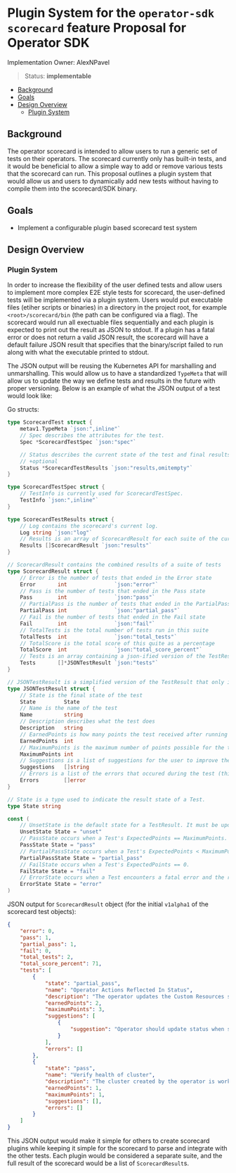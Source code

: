 # Plugin System for the `operator-sdk scorecard` feature Proposal for Operator SDK 

Implementation Owner: AlexNPavel

> Status: **implementable**

- [Background](#background)
- [Goals](#goals)
- [Design Overview](#design-overview)
  - [Plugin System](#plugin-system)

## Background

The operator scorecard is intended to allow users to run a generic set of tests on their operators. The scorecard currently only has
built-in tests, and it would be beneficial to allow a simple way to add or remove various tests that the scorecard can run. This proposal
outlines a plugin system that would allow us and users to dynamically add new tests without having to compile them into the scorecard/SDK
binary.

## Goals

- Implement a configurable plugin based scorecard test system

## Design Overview

### Plugin System

In order to increase the flexibility of the user defined tests and allow users to implement more complex E2E style tests for scorecard,
the user-defined tests will be implemented via a plugin system. Users would put executable files (etiher scripts or binaries) in a directory
in the project root, for example `<root>/scorecard/bin` (the path can be configured via a flag). The scorecard would run all exectuable files
sequentially and each plugin is expected to print out the result as JSON to stdout. If a plugin has a fatal error or does not return a valid JSON
result, the scorecard will have a default failure JSON result that specifies that the binary/script failed to run along with what the executable printed
to stdout.

The JSON output will be reusing the Kubernetes API for marshalling and unmarshalling. This would allow us to have a standardized `TypeMeta` that will allow
us to update the way we define tests and results in the future with proper versioning. Below is an example of what the JSON output of a test would look like:

Go structs:

```go
type ScorecardTest struct {
    metav1.TypeMeta `json:",inline"`
    // Spec describes the attributes for the test.
    Spec *ScorecardTestSpec `json:"spec"`

    // Status describes the current state of the test and final results.
    // +optional
    Status *ScorecardTestResults `json:"results,omitempty"`
}

type ScorecardTestSpec struct {
    // TestInfo is currently used for ScorecardTestSpec.
    TestInfo `json:",inline"`
}

type ScorecardTestResults struct {
    // Log contains the scorecard's current log.
    Log string `json:"log"`
    // Results is an array of ScorecardResult for each suite of the curent scorecard run.
    Results []ScorecardResult `json:"results"`
}

// ScorecardResult contains the combined results of a suite of tests
type ScorecardResult struct {
    // Error is the number of tests that ended in the Error state
    Error       int               `json:"error"`
    // Pass is the number of tests that ended in the Pass state
    Pass        int               `json:"pass"`
    // PartialPass is the number of tests that ended in the PartialPass state
    PartialPass int               `json:"partial_pass"`
    // Fail is the number of tests that ended in the Fail state
    Fail        int               `json:"fail"`
    // TotalTests is the total number of tests run in this suite
    TotalTests  int               `json:"total_tests"`
    // TotalScore is the total score of this quite as a percentage
    TotalScore  int               `json:"total_score_percent"`
    // Tests is an array containing a json-ified version of the TestResults for the suite
    Tests       []*JSONTestResult `json:"tests"`
}

// JSONTestResult is a simplified version of the TestResult that only include the Name and Description of the Test field in TestResult
type JSONTestResult struct {
    // State is the final state of the test
    State         State
    // Name is the name of the test
    Name          string
    // Description describes what the test does
    Description   string
    // EarnedPoints is how many points the test received after running
    EarnedPoints  int
    // MaximumPoints is the maximum number of points possible for the test
    MaximumPoints int
    // Suggestions is a list of suggestions for the user to improve their score (if applicable)
    Suggestions   []string
    // Errors is a list of the errors that occured during the test (this can include both fatal and non-fatal errors)
    Errors        []error
}

// State is a type used to indicate the result state of a Test.
type State string

const (
    // UnsetState is the default state for a TestResult. It must be updated by UpdateState or by the Test.
    UnsetState State = "unset"
    // PassState occurs when a Test's ExpectedPoints == MaximumPoints.
    PassState State = "pass"
    // PartialPassState occurs when a Test's ExpectedPoints < MaximumPoints and ExpectedPoints > 0.
    PartialPassState State = "partial_pass"
    // FailState occurs when a Test's ExpectedPoints == 0.
    FailState State = "fail"
    // ErrorState occurs when a Test encounters a fatal error and the reported points should not be considered.
    ErrorState State = "error"
)
```

JSON output for `ScorecardResult` object (for the initial `v1alpha1` of the scorecard test objects):

```json
{
    "error": 0,
    "pass": 1,
    "partial_pass": 1,
    "fail": 0,
    "total_tests": 2,
    "total_score_percent": 71,
    "tests": [
        {
            "state": "partial_pass",
            "name": "Operator Actions Reflected In Status",
            "description": "The operator updates the Custom Resources status when the application state is updated",
            "earnedPoints": 2,
            "maximumPoints": 3,
            "suggestions": [
                {
                    "suggestion": "Operator should update status when scaling cluster down"
                }
            ],
            "errors": []
        },
        {
            "state": "pass",
            "name": "Verify health of cluster",
            "description": "The cluster created by the operator is working properly",
            "earnedPoints": 1,
            "maximumPoints": 1,
            "suggestions": [],
            "errors": []
        }
    ]
}
```

This JSON output would make it simple for others to create scorecard plugins while keeping it simple for the scorecard
to parse and integrate with the other tests. Each plugin would be considered a separate suite, and the full result of the scorecard
would be a list of `ScorecardResult`s.
